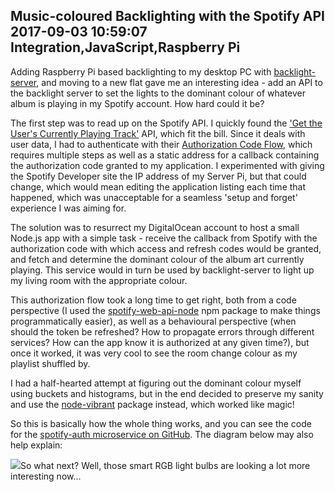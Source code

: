 Music-coloured Backlighting with the Spotify API
2017-09-03 10:59:07
Integration,JavaScript,Raspberry Pi
---

Adding Raspberry Pi based backlighting to my desktop PC with <a href="https://github.com/C-D-Lewis/backlight-server">backlight-server</a>, and moving to a new flat gave me an interesting idea - add an API to the backlight server to set the lights to the dominant colour of whatever album is playing in my Spotify account. How hard could it be?

The first step was to read up on the Spotify API. I quickly found the <a href="https://developer.spotify.com/web-api/get-the-users-currently-playing-track/">'Get the User's Currently Playing Track'</a> API, which fit the bill. Since it deals with user data, I had to authenticate with their <a href="https://developer.spotify.com/web-api/authorization-guide/#authorization_code_flow">Authorization Code Flow</a>, which requires multiple steps as well as a static address for a callback containing the authorization code granted to my application. I experimented with giving the Spotify Developer site the IP address of my Server Pi, but that could change, which would mean editing the application listing each time that happened, which was unacceptable for a seamless 'setup and forget' experience I was aiming for.

The solution was to resurrect my DigitalOcean account to host a small Node.js app with a simple task - receive the callback from Spotify with the authorization code with which access and refresh codes would be granted, and fetch and determine the dominant colour of the album art currently playing. This service would in turn be used by backlight-server to light up my living room with the appropriate colour.

This authorization flow took a long time to get right, both from a code perspective (I used the <a href="https://github.com/thelinmichael/spotify-web-api-node">spotify-web-api-node</a> npm package to make things programmatically easier), as well as a behavioural perspective (when should the token be refreshed? How to propagate errors through different services? How can the app know it is authorized at any given time?), but once it worked, it was very cool to see the room change colour as my playlist shuffled by.

I had a half-hearted attempt at figuring out the dominant colour myself using buckets and histograms, but in the end decided to preserve my sanity and use the <a href="https://github.com/akfish/node-vibrant">node-vibrant</a> package instead, which worked like magic!

So this is basically how the whole thing works, and you can see the code for the <a href="https://github.com/C-D-Lewis/spotify-auth">spotify-auth microservice on GitHub</a>. The diagram below may also help explain:

![](/assets/import/media/2017/09/spotify-auth-flow.png)So what next? Well, those smart RGB light bulbs are looking a lot more interesting now...
